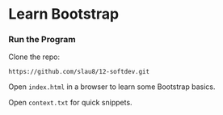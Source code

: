 # Learn Bootstrap

### Run the Program
Clone the repo:
```
https://github.com/slau8/12-softdev.git
```

Open `index.html` in a browser to learn some Bootstrap basics.

Open `context.txt` for quick snippets.
